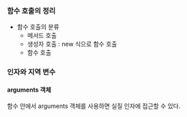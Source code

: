 ### 함수 호출의 정리  

- 함수 호출의 분류  
  - 메서드 호출 
  - 생성자 호출 : new 식으로 함수 호출   
  - 함수 호출  


### 인자와 지역 변수  

#### arguments 객체  
함수 안에서 arguments 객체를 사용하면 실질 인자에 접근할 수 있다.  
